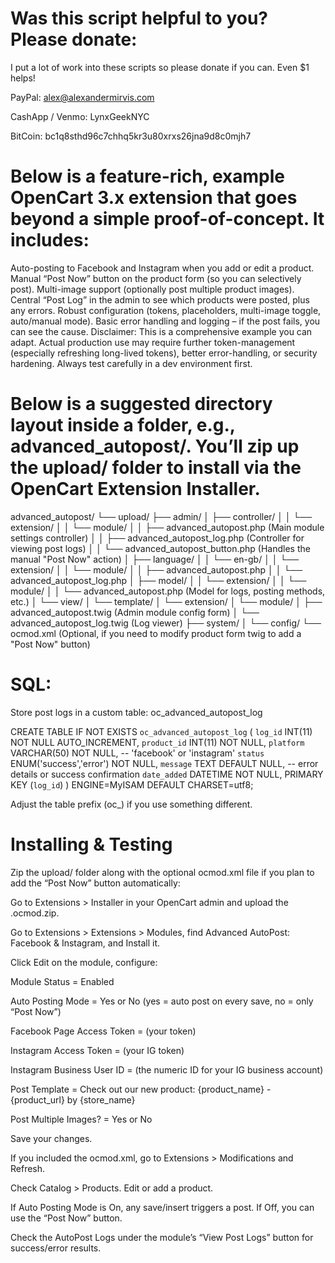 # Was this script helpful to you? Please donate:

I put a lot of work into these scripts so please donate if you can. Even $1 helps!

PayPal: alex@alexandermirvis.com

CashApp / Venmo: LynxGeekNYC

BitCoin: bc1q8sthd96c7chhq5kr3u80xrxs26jna9d8c0mjh7


# Below is a feature-rich, example OpenCart 3.x extension that goes beyond a simple proof-of-concept. It includes:

Auto-posting to Facebook and Instagram when you add or edit a product.
Manual “Post Now” button on the product form (so you can selectively post).
Multi-image support (optionally post multiple product images).
Central “Post Log” in the admin to see which products were posted, plus any errors.
Robust configuration (tokens, placeholders, multi-image toggle, auto/manual mode).
Basic error handling and logging – if the post fails, you can see the cause.
Disclaimer: This is a comprehensive example you can adapt. Actual production use may require further token-management (especially refreshing long-lived tokens), better error-handling, or security hardening. Always test carefully in a dev environment first.

# Below is a suggested directory layout inside a folder, e.g., advanced_autopost/. You’ll zip up the upload/ folder to install via the OpenCart Extension Installer.

advanced_autopost/
└── upload/
    ├── admin/
    │   ├── controller/
    │   │   └── extension/
    │   │       └── module/
    │   │           ├── advanced_autopost.php      (Main module settings controller)
    │   │           ├── advanced_autopost_log.php  (Controller for viewing post logs)
    │   │           └── advanced_autopost_button.php (Handles the manual "Post Now" action)
    │   ├── language/
    │   │   └── en-gb/
    │   │       └── extension/
    │   │           └── module/
    │   │               ├── advanced_autopost.php
    │   │               └── advanced_autopost_log.php
    │   ├── model/
    │   │   └── extension/
    │   │       └── module/
    │   │           └── advanced_autopost.php      (Model for logs, posting methods, etc.)
    │   └── view/
    │       └── template/
    │           └── extension/
    │               └── module/
    │                   ├── advanced_autopost.twig (Admin module config form)
    │                   └── advanced_autopost_log.twig (Log viewer)
    ├── system/
    │   └── config/
    └── ocmod.xml (Optional, if you need to modify product form twig to add a "Post Now" button)

# SQL: 

Store post logs in a custom table: oc_advanced_autopost_log

CREATE TABLE IF NOT EXISTS `oc_advanced_autopost_log` (
  `log_id` INT(11) NOT NULL AUTO_INCREMENT,
  `product_id` INT(11) NOT NULL,
  `platform` VARCHAR(50) NOT NULL,         -- 'facebook' or 'instagram'
  `status` ENUM('success','error') NOT NULL,
  `message` TEXT DEFAULT NULL,             -- error details or success confirmation
  `date_added` DATETIME NOT NULL,
  PRIMARY KEY (`log_id`)
) ENGINE=MyISAM DEFAULT CHARSET=utf8;

Adjust the table prefix (oc_) if you use something different.

# Installing & Testing
Zip the upload/ folder along with the optional ocmod.xml file if you plan to add the “Post Now” button automatically:

Go to Extensions > Installer in your OpenCart admin and upload the .ocmod.zip.

Go to Extensions > Extensions > Modules, find Advanced AutoPost: Facebook & Instagram, and Install it.

Click Edit on the module, configure:

Module Status = Enabled

Auto Posting Mode = Yes or No (yes = auto post on every save, no = only “Post Now”)

Facebook Page Access Token = (your token)

Instagram Access Token = (your IG token)

Instagram Business User ID = (the numeric ID for your IG business account)

Post Template = Check out our new product: {product_name} - {product_url} by {store_name}

Post Multiple Images? = Yes or No

Save your changes.

If you included the ocmod.xml, go to Extensions > Modifications and Refresh.

Check Catalog > Products. Edit or add a product.

If Auto Posting Mode is On, any save/insert triggers a post. If Off, you can use the “Post Now” button.

Check the AutoPost Logs under the module’s “View Post Logs” button for success/error results.
